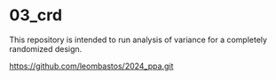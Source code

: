 # 03_crd

This repository is intended to run analysis of variance for a completely randomized design.

https://github.com/leombastos/2024_ppa.git